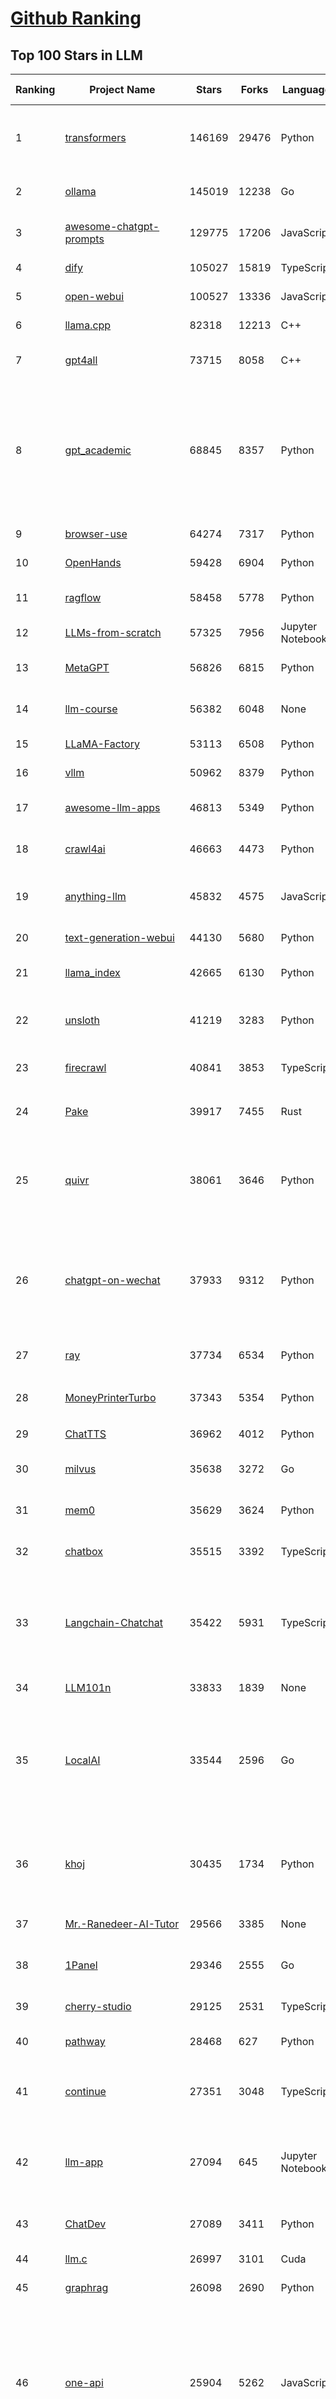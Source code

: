[Github Ranking](../README.md)
==========

## Top 100 Stars in LLM

| Ranking | Project Name | Stars | Forks | Language | Open Issues | Description | Last Commit |
| ------- | ------------ | ----- | ----- | -------- | ----------- | ----------- | ----------- |
| 1 | [transformers](https://github.com/huggingface/transformers) | 146169 | 29476 | Python | 1068 | 🤗 Transformers: the model-definition framework for state-of-the-art machine learning models in text, vision, audio, and multimodal models, for both inference and training.  | 2025-06-28T21:22:57Z |
| 2 | [ollama](https://github.com/ollama/ollama) | 145019 | 12238 | Go | 1607 | Get up and running with Llama 3.3, DeepSeek-R1, Phi-4, Gemma 3, Mistral Small 3.1 and other large language models. | 2025-06-29T00:06:01Z |
| 3 | [awesome-chatgpt-prompts](https://github.com/f/awesome-chatgpt-prompts) | 129775 | 17206 | JavaScript | 0 | This repo includes ChatGPT prompt curation to use ChatGPT and other LLM tools better. | 2025-06-18T17:50:37Z |
| 4 | [dify](https://github.com/langgenius/dify) | 105027 | 15819 | TypeScript | 685 | Production-ready platform for agentic workflow development. | 2025-06-27T12:11:39Z |
| 5 | [open-webui](https://github.com/open-webui/open-webui) | 100527 | 13336 | JavaScript | 169 | User-friendly AI Interface (Supports Ollama, OpenAI API, ...) | 2025-06-28T15:29:30Z |
| 6 | [llama.cpp](https://github.com/ggml-org/llama.cpp) | 82318 | 12213 | C++ | 301 | LLM inference in C/C++ | 2025-06-28T18:19:04Z |
| 7 | [gpt4all](https://github.com/nomic-ai/gpt4all) | 73715 | 8058 | C++ | 689 | GPT4All: Run Local LLMs on Any Device. Open-source and available for commercial use. | 2025-05-27T20:05:19Z |
| 8 | [gpt_academic](https://github.com/binary-husky/gpt_academic) | 68845 | 8357 | Python | 259 | 为GPT/GLM等LLM大语言模型提供实用化交互接口，特别优化论文阅读/润色/写作体验，模块化设计，支持自定义快捷按钮&函数插件，支持Python和C++等项目剖析&自译解功能，PDF/LaTex论文翻译&总结功能，支持并行问询多种LLM模型，支持chatglm3等本地模型。接入通义千问, deepseekcoder, 讯飞星火, 文心一言, llama2, rwkv, claude2, moss等。 | 2025-06-24T17:35:03Z |
| 9 | [browser-use](https://github.com/browser-use/browser-use) | 64274 | 7317 | Python | 447 | 🌐 Make websites accessible for AI agents. Automate tasks online with ease. | 2025-06-28T21:36:41Z |
| 10 | [OpenHands](https://github.com/All-Hands-AI/OpenHands) | 59428 | 6904 | Python | 300 | 🙌 OpenHands: Code Less, Make More | 2025-06-29T03:02:28Z |
| 11 | [ragflow](https://github.com/infiniflow/ragflow) | 58458 | 5778 | Python | 2320 | RAGFlow is an open-source RAG (Retrieval-Augmented Generation) engine based on deep document understanding. | 2025-06-27T13:14:38Z |
| 12 | [LLMs-from-scratch](https://github.com/rasbt/LLMs-from-scratch) | 57325 | 7956 | Jupyter Notebook | 2 | Implement a ChatGPT-like LLM in PyTorch from scratch, step by step | 2025-06-28T15:07:17Z |
| 13 | [MetaGPT](https://github.com/FoundationAgents/MetaGPT) | 56826 | 6815 | Python | 26 | 🌟 The Multi-Agent Framework: First AI Software Company, Towards Natural Language Programming | 2025-06-29T02:55:02Z |
| 14 | [llm-course](https://github.com/mlabonne/llm-course) | 56382 | 6048 | None | 53 | Course to get into Large Language Models (LLMs) with roadmaps and Colab notebooks. | 2025-06-04T16:09:23Z |
| 15 | [LLaMA-Factory](https://github.com/hiyouga/LLaMA-Factory) | 53113 | 6508 | Python | 503 | Unified Efficient Fine-Tuning of 100+ LLMs & VLMs (ACL 2024) | 2025-06-27T10:19:15Z |
| 16 | [vllm](https://github.com/vllm-project/vllm) | 50962 | 8379 | Python | 1877 | A high-throughput and memory-efficient inference and serving engine for LLMs | 2025-06-29T02:31:38Z |
| 17 | [awesome-llm-apps](https://github.com/Shubhamsaboo/awesome-llm-apps) | 46813 | 5349 | Python | 4 | Collection of awesome LLM apps with AI Agents and RAG using OpenAI, Anthropic, Gemini and opensource models. | 2025-06-29T02:41:33Z |
| 18 | [crawl4ai](https://github.com/unclecode/crawl4ai) | 46663 | 4473 | Python | 166 | 🚀🤖 Crawl4AI: Open-source LLM Friendly Web Crawler & Scraper. Don't be shy, join here: https://discord.gg/jP8KfhDhyN | 2025-06-27T13:57:55Z |
| 19 | [anything-llm](https://github.com/Mintplex-Labs/anything-llm) | 45832 | 4575 | JavaScript | 273 | The all-in-one Desktop & Docker AI application with built-in RAG, AI agents, No-code agent builder, MCP compatibility,  and more. | 2025-06-24T23:19:52Z |
| 20 | [text-generation-webui](https://github.com/oobabooga/text-generation-webui) | 44130 | 5680 | Python | 2550 | LLM UI with advanced features, easy setup, and multiple backend support. | 2025-06-25T18:05:27Z |
| 21 | [llama_index](https://github.com/run-llama/llama_index) | 42665 | 6130 | Python | 225 | LlamaIndex is the leading framework for building LLM-powered agents over your data. | 2025-06-29T00:50:37Z |
| 22 | [unsloth](https://github.com/unslothai/unsloth) | 41219 | 3283 | Python | 806 | Fine-tuning & Reinforcement Learning for LLMs. 🦥 Train Qwen3, Llama 4, DeepSeek-R1, Gemma 3, TTS 2x faster with 70% less VRAM. | 2025-06-29T00:44:22Z |
| 23 | [firecrawl](https://github.com/mendableai/firecrawl) | 40841 | 3853 | TypeScript | 138 | 🔥 Turn entire websites into LLM-ready markdown or structured data. Scrape, crawl and extract with a single API. | 2025-06-27T16:56:10Z |
| 24 | [Pake](https://github.com/tw93/Pake) | 39917 | 7455 | Rust | 65 | 🤱🏻 Turn any webpage into a desktop app with Rust.  🤱🏻 利用 Rust 轻松构建轻量级多端桌面应用 | 2025-03-25T12:35:16Z |
| 25 | [quivr](https://github.com/QuivrHQ/quivr) | 38061 | 3646 | Python | 1 | Opiniated RAG for integrating GenAI in your apps 🧠   Focus on your product rather than the RAG. Easy integration in existing products with customisation!  Any LLM: GPT4, Groq, Llama. Any Vectorstore: PGVector, Faiss. Any Files. Anyway you want.  | 2025-06-27T14:44:02Z |
| 26 | [chatgpt-on-wechat](https://github.com/zhayujie/chatgpt-on-wechat) | 37933 | 9312 | Python | 295 | 基于大模型搭建的聊天机器人，同时支持 微信公众号、企业微信应用、飞书、钉钉 等接入，可选择ChatGPT/Claude/DeepSeek/文心一言/讯飞星火/通义千问/ Gemini/GLM-4/Kimi/LinkAI，能处理文本、语音和图片，访问操作系统和互联网，支持基于自有知识库进行定制企业智能客服。 | 2025-06-24T12:45:28Z |
| 27 | [ray](https://github.com/ray-project/ray) | 37734 | 6534 | Python | 3826 | Ray is an AI compute engine. Ray consists of a core distributed runtime and a set of AI Libraries for accelerating ML workloads. | 2025-06-29T00:25:59Z |
| 28 | [MoneyPrinterTurbo](https://github.com/harry0703/MoneyPrinterTurbo) | 37343 | 5354 | Python | 166 | 利用AI大模型，一键生成高清短视频 Generate short videos with one click using AI LLM. | 2025-06-11T06:34:54Z |
| 29 | [ChatTTS](https://github.com/2noise/ChatTTS) | 36962 | 4012 | Python | 58 | A generative speech model for daily dialogue. | 2025-05-23T13:00:56Z |
| 30 | [milvus](https://github.com/milvus-io/milvus) | 35638 | 3272 | Go | 656 | Milvus is a high-performance, cloud-native vector database built for scalable vector ANN search | 2025-06-28T12:01:02Z |
| 31 | [mem0](https://github.com/mem0ai/mem0) | 35629 | 3624 | Python | 362 | Memory for AI Agents; Announcing OpenMemory MCP - local and secure memory management. | 2025-06-28T10:08:59Z |
| 32 | [chatbox](https://github.com/chatboxai/chatbox) | 35515 | 3392 | TypeScript | 730 | User-friendly Desktop Client App for AI Models/LLMs (GPT, Claude, Gemini, Ollama...) | 2025-06-26T03:25:41Z |
| 33 | [Langchain-Chatchat](https://github.com/chatchat-space/Langchain-Chatchat) | 35422 | 5931 | TypeScript | 156 | Langchain-Chatchat（原Langchain-ChatGLM）基于 Langchain 与 ChatGLM, Qwen 与 Llama 等语言模型的 RAG 与 Agent 应用 \| Langchain-Chatchat (formerly langchain-ChatGLM), local knowledge based LLM (like ChatGLM, Qwen and Llama) RAG and Agent app with langchain  | 2025-03-25T15:45:51Z |
| 34 | [LLM101n](https://github.com/karpathy/LLM101n) | 33833 | 1839 | None | 0 | LLM101n: Let's build a Storyteller | 2024-08-01T01:20:33Z |
| 35 | [LocalAI](https://github.com/mudler/LocalAI) | 33544 | 2596 | Go | 448 | :robot: The free, Open Source alternative to OpenAI, Claude and others. Self-hosted and local-first. Drop-in replacement for OpenAI,  running on consumer-grade hardware. No GPU required. Runs gguf, transformers, diffusers and many more models architectures. Features: Generate Text, Audio, Video, Images, Voice Cloning, Distributed, P2P inference | 2025-06-28T20:17:49Z |
| 36 | [khoj](https://github.com/khoj-ai/khoj) | 30435 | 1734 | Python | 77 | Your AI second brain. Self-hostable. Get answers from the web or your docs. Build custom agents, schedule automations, do deep research. Turn any online or local LLM into your personal, autonomous AI (gpt, claude, gemini, llama, qwen, mistral). Get started - free. | 2025-06-28T01:23:20Z |
| 37 | [Mr.-Ranedeer-AI-Tutor](https://github.com/JushBJJ/Mr.-Ranedeer-AI-Tutor) | 29566 | 3385 | None | 13 | A GPT-4 AI Tutor Prompt for customizable personalized learning experiences. | 2025-06-14T06:58:48Z |
| 38 | [1Panel](https://github.com/1Panel-dev/1Panel) | 29346 | 2555 | Go | 615 | 🔥 1Panel provides an intuitive web interface and MCP Server to manage websites, files, containers, databases, and LLMs on a Linux server. | 2025-06-27T10:23:26Z |
| 39 | [cherry-studio](https://github.com/CherryHQ/cherry-studio) | 29125 | 2531 | TypeScript | 727 | 🍒 Cherry Studio is a desktop client that supports for multiple LLM providers. | 2025-06-29T03:30:00Z |
| 40 | [pathway](https://github.com/pathwaycom/pathway) | 28468 | 627 | Python | 43 | Python ETL framework for stream processing, real-time analytics, LLM pipelines, and RAG. | 2025-06-29T03:42:20Z |
| 41 | [continue](https://github.com/continuedev/continue) | 27351 | 3048 | TypeScript | 908 | ⏩ Create, share, and use custom AI code assistants with our open-source IDE extensions and hub of models, rules, prompts, docs, and other building blocks | 2025-06-29T03:15:03Z |
| 42 | [llm-app](https://github.com/pathwaycom/llm-app) | 27094 | 645 | Jupyter Notebook | 5 | Ready-to-run cloud templates for RAG, AI pipelines, and enterprise search with live data. 🐳Docker-friendly.⚡Always in sync with Sharepoint, Google Drive, S3, Kafka, PostgreSQL, real-time data APIs, and more. | 2025-05-16T07:58:43Z |
| 43 | [ChatDev](https://github.com/OpenBMB/ChatDev) | 27089 | 3411 | Python | 22 | Create Customized Software using Natural Language Idea (through LLM-powered Multi-Agent Collaboration) | 2025-06-05T23:58:06Z |
| 44 | [llm.c](https://github.com/karpathy/llm.c) | 26997 | 3101 | Cuda | 86 | LLM training in simple, raw C/CUDA | 2025-06-26T17:03:40Z |
| 45 | [graphrag](https://github.com/microsoft/graphrag) | 26098 | 2690 | Python | 135 | A modular graph-based Retrieval-Augmented Generation (RAG) system | 2025-06-23T22:38:11Z |
| 46 | [one-api](https://github.com/songquanpeng/one-api) | 25904 | 5262 | JavaScript | 865 | LLM API 管理 & 分发系统，支持 OpenAI、Azure、Anthropic Claude、Google Gemini、DeepSeek、字节豆包、ChatGLM、文心一言、讯飞星火、通义千问、360 智脑、腾讯混元等主流模型，统一 API 适配，可用于 key 管理与二次分发。单可执行文件，提供 Docker 镜像，一键部署，开箱即用。LLM API management & key redistribution system, unifying multiple providers under a single API. Single binary, Docker-ready, with an English UI. | 2025-02-21T11:30:22Z |
| 47 | [composio](https://github.com/ComposioHQ/composio) | 25554 | 4423 | TypeScript | 48 | Composio equips your AI agents & LLMs with 100+ high-quality integrations via function calling | 2025-06-27T04:47:33Z |
| 48 | [semantic-kernel](https://github.com/microsoft/semantic-kernel) | 25214 | 4004 | C# | 436 | Integrate cutting-edge LLM technology quickly and easily into your apps | 2025-06-28T07:27:54Z |
| 49 | [void](https://github.com/voideditor/void) | 25212 | 1686 | TypeScript | 211 | None | 2025-06-23T08:05:25Z |
| 50 | [FastGPT](https://github.com/labring/FastGPT) | 24909 | 6416 | TypeScript | 555 | FastGPT is a knowledge-based platform built on the LLMs, offers a comprehensive suite of out-of-the-box capabilities such as data processing, RAG retrieval, and visual AI workflow orchestration, letting you easily develop and deploy complex question-answering systems without the need for extensive setup or configuration. | 2025-06-28T09:10:41Z |
| 51 | [storm](https://github.com/stanford-oval/storm) | 24767 | 2221 | Python | 49 | An LLM-powered knowledge curation system that researches a topic and generates a full-length report with citations. | 2025-06-27T00:18:40Z |
| 52 | [litellm](https://github.com/BerriAI/litellm) | 24677 | 3335 | Python | 859 | Python SDK, Proxy Server (LLM Gateway) to call 100+ LLM APIs in OpenAI format - [Bedrock, Azure, OpenAI, VertexAI, Cohere, Anthropic, Sagemaker, HuggingFace, Replicate, Groq] | 2025-06-29T03:40:32Z |
| 53 | [JARVIS](https://github.com/microsoft/JARVIS) | 24203 | 2031 | Python | 79 | JARVIS, a system to connect LLMs with ML community. Paper: https://arxiv.org/pdf/2303.17580.pdf | 2024-09-26T06:43:22Z |
| 54 | [Awesome-LLM](https://github.com/Hannibal046/Awesome-LLM) | 23996 | 2022 | None | 8 | Awesome-LLM: a curated list of Large Language Model | 2025-05-09T10:06:31Z |
| 55 | [gin-vue-admin](https://github.com/flipped-aurora/gin-vue-admin) | 23100 | 6742 | Go | 21 | 🚀Vite+Vue3+Gin拥有AI辅助的基础开发平台，支持TS和JS混用。它集成了JWT鉴权、权限管理、动态路由、显隐可控组件、分页封装、多点登录拦截、资源权限、上传下载、代码生成器、表单生成器和可配置的导入导出等开发必备功能。 | 2025-06-28T14:30:45Z |
| 56 | [llamafile](https://github.com/Mozilla-Ocho/llamafile) | 22671 | 1192 | C++ | 153 | Distribute and run LLMs with a single file. | 2025-05-14T22:23:40Z |
| 57 | [gpt-researcher](https://github.com/assafelovic/gpt-researcher) | 22110 | 2907 | Python | 104 | LLM based autonomous agent that conducts deep local and web research on any topic and generates a long report with citations. | 2025-06-26T06:32:21Z |
| 58 | [CopilotKit](https://github.com/CopilotKit/CopilotKit) | 21565 | 2926 | TypeScript | 162 | React UI + elegant infrastructure for AI Copilots, AI chatbots, and in-app AI agents. The Agentic last-mile 🪁 | 2025-06-28T08:45:00Z |
| 59 | [unilm](https://github.com/microsoft/unilm) | 21447 | 2641 | Python | 629 | Large-scale Self-supervised Pre-training Across Tasks, Languages, and Modalities | 2025-06-03T09:54:32Z |
| 60 | [haystack](https://github.com/deepset-ai/haystack) | 21312 | 2235 | Python | 117 | AI orchestration framework to build customizable, production-ready LLM applications. Connect components (models, vector DBs, file converters) to pipelines or agents that can interact with your data. With advanced retrieval methods, it's best suited for building RAG, question answering, semantic search or conversational agent chatbots. | 2025-06-27T13:59:46Z |
| 61 | [gitleaks](https://github.com/gitleaks/gitleaks) | 21229 | 1662 | Go | 206 | Find secrets with Gitleaks 🔑 | 2025-06-16T14:37:32Z |
| 62 | [mlc-llm](https://github.com/mlc-ai/mlc-llm) | 20875 | 1756 | Python | 275 | Universal LLM Deployment Engine with ML Compilation | 2025-06-25T15:48:27Z |
| 63 | [pandas-ai](https://github.com/sinaptik-ai/pandas-ai) | 20762 | 1989 | Python | 9 | Chat with your database or your datalake (SQL, CSV, parquet). PandasAI makes data analysis conversational using LLMs and RAG. | 2025-06-18T10:51:50Z |
| 64 | [Awesome-Chinese-LLM](https://github.com/HqWu-HITCS/Awesome-Chinese-LLM) | 20500 | 1964 | None | 5 | 整理开源的中文大语言模型，以规模较小、可私有化部署、训练成本较低的模型为主，包括底座模型，垂直领域微调及应用，数据集与教程等。 | 2025-05-19T06:11:57Z |
| 65 | [BitNet](https://github.com/microsoft/BitNet) | 20356 | 1528 | Python | 111 | Official inference framework for 1-bit LLMs | 2025-06-03T06:14:20Z |
| 66 | [architecture.of.internet-product](https://github.com/davideuler/architecture.of.internet-product) | 20303 | 4688 | HTML | 3 | 互联网公司技术架构，微信/淘宝/微博/腾讯/阿里/美团点评/百度/OpenAI/Google/Facebook/Amazon/eBay的架构，欢迎PR补充 | 2024-02-17T12:02:24Z |
| 67 | [Scrapegraph-ai](https://github.com/ScrapeGraphAI/Scrapegraph-ai) | 20120 | 1717 | Python | 12 | Python scraper based on AI | 2025-06-26T18:36:20Z |
| 68 | [llm-cookbook](https://github.com/datawhalechina/llm-cookbook) | 20114 | 2422 | Jupyter Notebook | 2 | 面向开发者的 LLM 入门教程，吴恩达大模型系列课程中文版 | 2025-06-12T14:48:07Z |
| 69 | [self-llm](https://github.com/datawhalechina/self-llm) | 19685 | 2019 | Jupyter Notebook | 134 | 《开源大模型食用指南》针对中国宝宝量身打造的基于Linux环境快速微调（全参数/Lora）、部署国内外开源大模型（LLM）/多模态大模型（MLLM）教程 | 2025-06-28T12:24:32Z |
| 70 | [agenticSeek](https://github.com/Fosowl/agenticSeek) | 19608 | 1915 | Python | 23 | Fully Local Manus AI. No APIs, No $200 monthly bills. Enjoy an autonomous agent that thinks, browses the web, and code for the sole cost of electricity. 🔔 Official updates only via twitter @Martin993886460 (Beware of fake) | 2025-06-28T12:57:29Z |
| 71 | [llm-action](https://github.com/liguodongiot/llm-action) | 18886 | 2249 | HTML | 15 | 本项目旨在分享大模型相关技术原理以及实战经验（大模型工程化、大模型应用落地） | 2025-06-22T12:26:02Z |
| 72 | [peft](https://github.com/huggingface/peft) | 18877 | 1929 | Python | 27 | 🤗 PEFT: State-of-the-art Parameter-Efficient Fine-Tuning. | 2025-06-27T14:57:06Z |
| 73 | [Chinese-LLaMA-Alpaca](https://github.com/ymcui/Chinese-LLaMA-Alpaca) | 18865 | 1890 | Python | 1 | 中文LLaMA&Alpaca大语言模型+本地CPU/GPU训练部署 (Chinese LLaMA & Alpaca LLMs) | 2024-04-30T04:28:38Z |
| 74 | [Qwen](https://github.com/QwenLM/Qwen) | 18576 | 1523 | Python | 8 | The official repo of Qwen (通义千问) chat & pretrained large language model proposed by Alibaba Cloud. | 2025-06-16T08:59:28Z |
| 75 | [vanna](https://github.com/vanna-ai/vanna) | 18379 | 1663 | Python | 186 | 🤖 Chat with your SQL database 📊. Accurate Text-to-SQL Generation via LLMs using RAG 🔄. | 2025-04-10T03:18:09Z |
| 76 | [RAG_Techniques](https://github.com/NirDiamant/RAG_Techniques) | 18177 | 1829 | Jupyter Notebook | 1 | This repository showcases various advanced techniques for Retrieval-Augmented Generation (RAG) systems. RAG systems combine information retrieval with generative models to provide accurate and contextually rich responses. | 2025-06-17T16:08:24Z |
| 77 | [crawlee](https://github.com/apify/crawlee) | 18050 | 845 | TypeScript | 129 | Crawlee—A web scraping and browser automation library for Node.js to build reliable crawlers. In JavaScript and TypeScript. Extract data for AI, LLMs, RAG, or GPTs. Download HTML, PDF, JPG, PNG, and other files from websites. Works with Puppeteer, Playwright, Cheerio, JSDOM, and raw HTTP. Both headful and headless mode. With proxy rotation. | 2025-06-28T11:00:20Z |
| 78 | [LightRAG](https://github.com/HKUDS/LightRAG) | 17888 | 2505 | Python | 345 | "LightRAG: Simple and Fast Retrieval-Augmented Generation" | 2025-06-29T02:12:04Z |
| 79 | [agentic](https://github.com/transitive-bullshit/agentic) | 17702 | 2231 | TypeScript | 12 | AI agent stdlib that works with any LLM and TypeScript AI SDK. | 2025-06-28T17:18:13Z |
| 80 | [llama-cookbook](https://github.com/meta-llama/llama-cookbook) | 17551 | 2537 | Jupyter Notebook | 20 | Welcome to the Llama Cookbook! This is your go to guide for Building with Llama: Getting started with Inference, Fine-Tuning, RAG. We also show you how to solve end to end problems using Llama model family and using them on various provider services   | 2025-06-28T18:20:36Z |
| 81 | [Janus](https://github.com/deepseek-ai/Janus) | 17410 | 2237 | Python | 151 | Janus-Series: Unified Multimodal Understanding and Generation Models | 2025-02-01T07:58:29Z |
| 82 | [repomix](https://github.com/yamadashy/repomix) | 17254 | 751 | TypeScript | 96 | 📦 Repomix is a powerful tool that packs your entire repository into a single, AI-friendly file. Perfect for when you need to feed your codebase to Large Language Models (LLMs) or other AI tools like Claude, ChatGPT, DeepSeek, Perplexity, Gemini, Gemma, Llama, Grok, and more. | 2025-06-28T07:17:53Z |
| 83 | [letta](https://github.com/letta-ai/letta) | 17064 | 1769 | Python | 19 | Letta (formerly MemGPT) is the stateful agents framework with memory, reasoning, and context management. | 2025-06-27T22:07:08Z |
| 84 | [MaxKB](https://github.com/1Panel-dev/MaxKB) | 16929 | 2191 | Python | 153 | 💬 MaxKB is an open-source AI assistant for enterprise. It seamlessly integrates RAG pipelines, supports robust workflows, and provides MCP tool-use capabilities. | 2025-06-28T11:44:27Z |
| 85 | [DB-GPT](https://github.com/eosphoros-ai/DB-GPT) | 16851 | 2327 | Python | 405 | AI Native Data App Development framework with AWEL(Agentic Workflow Expression Language) and Agents | 2025-06-27T10:06:20Z |
| 86 | [SWE-agent](https://github.com/SWE-agent/SWE-agent) | 16485 | 1695 | Python | 32 | SWE-agent takes a GitHub issue and tries to automatically fix it, using your LM of choice. It can also be employed for offensive cybersecurity or competitive coding challenges. [NeurIPS 2024]  | 2025-06-27T00:32:00Z |
| 87 | [SuperAGI](https://github.com/TransformerOptimus/SuperAGI) | 16470 | 2020 | Python | 145 | <⚡️> SuperAGI - A dev-first open source autonomous AI agent framework. Enabling developers to build, manage & run useful autonomous agents quickly and reliably. | 2025-01-22T22:14:07Z |
| 88 | [evals](https://github.com/openai/evals) | 16464 | 2745 | Python | 99 | Evals is a framework for evaluating LLMs and LLM systems, and an open-source registry of benchmarks. | 2024-12-18T22:09:47Z |
| 89 | [RagaAI-Catalyst](https://github.com/raga-ai-hub/RagaAI-Catalyst) | 16182 | 3763 | Python | 8 | Python SDK for Agent AI Observability, Monitoring and Evaluation Framework. Includes features like agent, llm and tools tracing, debugging multi-agentic system, self-hosted dashboard and advanced analytics with timeline and execution graph view  | 2025-06-23T05:59:18Z |
| 90 | [kubesphere](https://github.com/kubesphere/kubesphere) | 16115 | 2221 | Go | 346 | The container platform tailored for Kubernetes multi-cloud, datacenter, and edge management ⎈ 🖥 ☁️ | 2025-06-13T01:48:48Z |
| 91 | [suna](https://github.com/kortix-ai/suna) | 16114 | 2474 | TypeScript | 160 | Suna - Open Source Generalist AI Agent | 2025-06-28T19:34:07Z |
| 92 | [context7](https://github.com/upstash/context7) | 15860 | 782 | JavaScript | 49 | Context7 MCP Server -- Up-to-date code documentation for LLMs and AI code editors | 2025-06-26T07:36:05Z |
| 93 | [DocsGPT](https://github.com/arc53/DocsGPT) | 15827 | 1683 | TypeScript | 22 | DocsGPT is an open-source genAI tool that helps users get reliable answers from knowledge source, while avoiding hallucinations. It enables private and reliable information retrieval, with tooling and agentic system capability built in. | 2025-06-28T04:24:14Z |
| 94 | [web-llm](https://github.com/mlc-ai/web-llm) | 15785 | 1034 | TypeScript | 111 | High-performance In-browser LLM Inference Engine  | 2025-05-05T03:17:42Z |
| 95 | [ChatGLM2-6B](https://github.com/THUDM/ChatGLM2-6B) | 15721 | 1835 | Python | 430 | ChatGLM2-6B: An Open Bilingual Chat LLM \| 开源双语对话语言模型 | 2024-06-27T04:05:08Z |
| 96 | [SillyTavern](https://github.com/SillyTavern/SillyTavern) | 15616 | 3485 | JavaScript | 270 | LLM Frontend for Power Users. | 2025-06-28T23:30:25Z |
| 97 | [sglang](https://github.com/sgl-project/sglang) | 15531 | 2212 | Python | 494 | SGLang is a fast serving framework for large language models and vision language models. | 2025-06-29T01:13:12Z |
| 98 | [ChuanhuChatGPT](https://github.com/GaiZhenbiao/ChuanhuChatGPT) | 15411 | 2278 | Python | 122 | GUI for ChatGPT API and many LLMs. Supports agents, file-based QA, GPT finetuning and query with web search. All with a neat UI. | 2025-03-13T09:36:38Z |
| 99 | [Self-Hosting-Guide](https://github.com/mikeroyal/Self-Hosting-Guide) | 15312 | 775 | Dockerfile | 14 | Self-Hosting Guide. Learn all about  locally hosting (on premises & private web servers) and managing software applications by yourself or your organization. Including Cloud, LLMs, WireGuard, Automation, Home Assistant, and Networking. | 2025-06-27T01:51:16Z |
| 100 | [ai](https://github.com/vercel/ai) | 15278 | 2454 | TypeScript | 403 | The AI Toolkit for TypeScript. From the creators of Next.js, the AI SDK is a free open-source library for building AI-powered applications and agents  | 2025-06-28T08:25:43Z |


